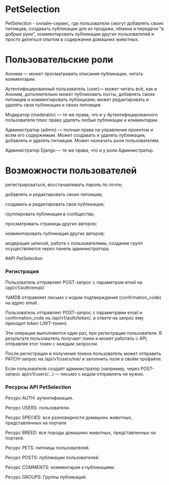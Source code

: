 # PetSelection
PetSelection - онлайн-сервис, где пользователи смогут добавлять своих питомцев, создавать публикации для их продажи, 
обмена и передачи "в добрые руки", комментировать публикации других пользователей и просто делиться опытом в содержании 
домашних животных.

# Пользовательские роли
Аноним — может просматривать описания публикации, читать комментарии.

Аутентифицированный пользователь (user)— может читать всё, как и Аноним, дополнительно может публиковать посты, добавлять своих питомцев
и комментировать публицкаии; может редактировать и удалять свои публикации и своих питомцев.

Модератор (moderator) — те же права, что и у Аутентифицированного пользователя плюс право удалять любые публикации и
комментарии.

Администратор (admin) — полные права на управление проектом и всем его содержимым. Может создавать и удалять публикации,
добавлять и удалять питомцев. Может назначать роли пользователям.

Администратор Django — те же права, что и у роли Администратор.

# Возможности пользователей
регистрироваться, восстанавливать пароль по почте;

добавлять и редактировать своих питомцев;

создавать и редактировать свои публикации;

группировать публикации в сообщества;

просматривать страницы других авторов;

комментировать публикации других авторов;

модерация записей, работа с пользователями, создание групп осуществляется через панель администратора.

#API PetSelection
### Регистрация
Пользователь отправляет POST-запрос с параметром email на /api/v1/auth/email/.

YaMDB отправляет письмо с кодом подтверждения (confirmation_code) на адрес email .

Пользователь отправляет POST-запрос с параметрами email и confirmation_code на /api/v1/auth/token/, в ответе на запрос 
ему приходит token (JWT-токен).

Эти операции выполняются один раз, при регистрации пользователя. В результате пользователь получает токен и может 
работать с API, отправляя этот токен с каждым запросом.

После регистрации и получения токена пользователь может отправить PATCH-запрос на /api/v1/users/me/ и заполнить поля в
своём профайле.

Если пользователя создаёт администратор (например, через POST-запрос api/v1/users/...) — письмо с кодом отправлять 
не нужно.

### Ресурсы API PetSelection

Ресурс AUTH: аутентификация.

Ресурс USERS: пользователи.

Ресурс SPECIES: все разновидности домашних животных, представленных на портале

Ресурс BREED: все породы домашних животных, представленных на портале.

Ресурс PETS: питомцы пользователей.

Ресурс POSTS: публикации пользователей.

Ресурс COMMENTS: комментарии к публикациям.

Ресурс GROUPS: Группы публикаций.